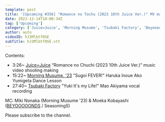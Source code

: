 ```yaml
---
template: post
title: '[Upcoming #356] "Romance no Tochu (2023 10th Juice Ver.)" MV making / Inoue & Yumigeta Dance Lesson /"Yuuki It`s my Life!" Akiyama Vocal Recording / MC: Miki Nonaka, Moeka Kobayashi'
date: 2023-12-14T10:00:34Z
tag: ['Upcoming']
category: ['Juice=Juice', 'Morning Musume', 'Tsubaki Factory', 'Beyooooonds']
author: auto 
videoID: hJ3Mlbtf0SE
subTitle: hJ3Mlbtf0SE.vtt
---
```

Contents:

- 3:26~ [Juice=Juice](/artist/juice-juice) “Romance no Chuchi (2023 10th Juice Ver.)” music video shooting making
- 15:22~ [Morning Musume. '23](/artist/morning-musume) "Sugoi FEVER!" Haruka Inoue Ako Yumigeta Dance Lesson
- 27:40~ [Tsubaki Factory](/artist/tsubaki-factory) "Yuki It's my Life!" Mao Akiyama vocal recording

MC: Miki Nonaka (Morning Musume '23) & Moeka Kobayashi ([BEYOOOOONDS](/artist/beyooooonds) / SeasoningS)

Please subscribe to the channel.


